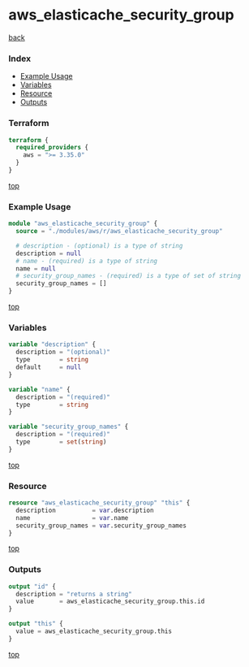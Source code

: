 # aws_elasticache_security_group

[back](../aws.md)

### Index

- [Example Usage](#example-usage)
- [Variables](#variables)
- [Resource](#resource)
- [Outputs](#outputs)

### Terraform

```terraform
terraform {
  required_providers {
    aws = ">= 3.35.0"
  }
}
```

[top](#index)

### Example Usage

```terraform
module "aws_elasticache_security_group" {
  source = "./modules/aws/r/aws_elasticache_security_group"

  # description - (optional) is a type of string
  description = null
  # name - (required) is a type of string
  name = null
  # security_group_names - (required) is a type of set of string
  security_group_names = []
}
```

[top](#index)

### Variables

```terraform
variable "description" {
  description = "(optional)"
  type        = string
  default     = null
}

variable "name" {
  description = "(required)"
  type        = string
}

variable "security_group_names" {
  description = "(required)"
  type        = set(string)
}
```

[top](#index)

### Resource

```terraform
resource "aws_elasticache_security_group" "this" {
  description          = var.description
  name                 = var.name
  security_group_names = var.security_group_names
}
```

[top](#index)

### Outputs

```terraform
output "id" {
  description = "returns a string"
  value       = aws_elasticache_security_group.this.id
}

output "this" {
  value = aws_elasticache_security_group.this
}
```

[top](#index)